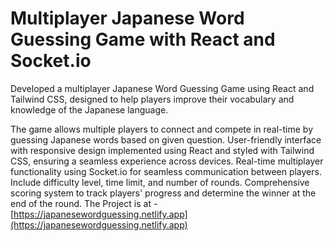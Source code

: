 # Multiplayer Japanese Word Guessing Game with React and Socket.io

Developed a multiplayer Japanese Word Guessing Game using React and Tailwind CSS, designed to help players improve their vocabulary and knowledge of the Japanese language.

The game allows multiple players to connect and compete in real-time by guessing Japanese words based on given question.
User-friendly interface with responsive design implemented using React and styled with Tailwind CSS, ensuring a seamless experience across devices.
Real-time multiplayer functionality using Socket.io for seamless communication between players.
Include difficulty level, time limit, and number of rounds.
Comprehensive scoring system to track players' progress and determine the winner at the end of the round.
The Project is at - [https://japanesewordguessing.netlify.app](https://japanesewordguessing.netlify.app)

